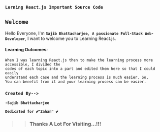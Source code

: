 ### `Lerning React.js Important Source Code`

## `Welcome`

Hello Everyone, I'm **`Sajib Bhattacharjee, A passionate Full-Stack Web-Developer`**, I want to welcome you to 
Learning React.js.

#### Learning Outcomes-
```Node
When I was learning React.js then to make the learning process more accessible, I divided the
codes of each topic into a part and edited them here so that I could easily 
understand each case and the learning process is much easier. So, 
You can benefit from it and your learning process can be easier.
``` 
### `Created By-->`

**`-Sajib Bhattacharjee`**

**`Dedicated for 💕"Zahan" 💕`**

> > ### Thanks A Lot For Visiting...!!!
